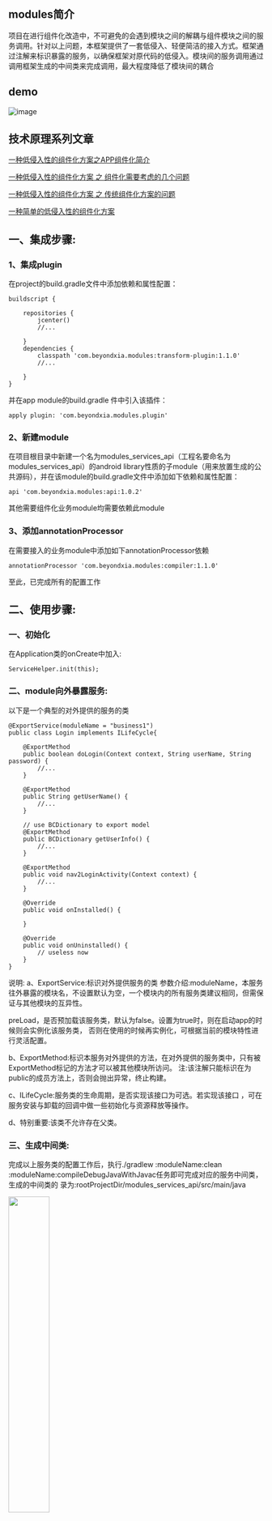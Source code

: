 ## modules简介
项目在进行组件化改造中，不可避免的会遇到模块之间的解耦与组件模块之间的服务调用。针对以上问题，本框架提供了一套低侵入、轻便简洁的接入方式。框架通过注解来标识暴露的服务，以确保框架对原代码的低侵入。模块间的服务调用通过调用框架生成的中间类来完成调用，最大程度降低了模块间的耦合

## demo
![image](image/demo.gif)

## 技术原理系列文章
[一种低侵入性的组件化方案之APP组件化简介](https://juejin.im/post/5bc592b1f265da0ace21600b)

[一种低侵入性的组件化方案 之 组件化需要考虑的几个问题](https://juejin.im/post/5bc6fcb36fb9a05cd45713ab)

[一种低侵入性的组件化方案 之 传统组件化方案的问题](https://juejin.im/post/5bc70291e51d450e76336a1f)

[一种简单的低侵入性的组件化方案](https://juejin.im/post/5bc70550e51d450e827b9ca7)


## 一、集成步骤:
### 1、集成plugin
在project的build.gradle文件中添加依赖和属性配置：
```
buildscript {

    repositories {
        jcenter()
        //...

    }
    dependencies {
        classpath 'com.beyondxia.modules:transform-plugin:1.1.0'
        //...

    }
}
```

并在app module的build.gradle 件中引入该插件：
```
apply plugin: 'com.beyondxia.modules.plugin'
```

### 2、新建module
在项目根目录中新建一个名为modules_services_api（工程名要命名为modules_services_api）的android library性质的子module（用来放置生成的公共源码），并在该module的build.gradle文件中添加如下依赖和属性配置：
```
api 'com.beyondxia.modules:api:1.0.2'
```
其他需要组件化业务module均需要依赖此module

### 3、添加annotationProcessor
在需要接入的业务module中添加如下annotationProcessor依赖
```
annotationProcessor 'com.beyondxia.modules:compiler:1.1.0'
```
至此，已完成所有的配置工作

## 二、使用步骤:
### 一、初始化
在Application类的onCreate中加入: 
```
ServiceHelper.init(this);
```
### 二、module向外暴露服务:
以下是一个典型的对外提供的服务的类
```
@ExportService(moduleName = "business1")
public class Login implements ILifeCycle{

    @ExportMethod
    public boolean doLogin(Context context, String userName, String password) {
        //...
    }

    @ExportMethod
    public String getUserName() {
        //...
    }

    // use BCDictionary to export model
    @ExportMethod
    public BCDictionary getUserInfo() {
        //...
    }

    @ExportMethod
    public void nav2LoginActivity(Context context) {
        //...
    }

    @Override
    public void onInstalled() {

    }

    @Override
    public void onUninstalled() {
    	// useless now
    }
}
```
说明:
a、ExportService:标识对外提供服务的类 
参数介绍:moduleName，本服务往外暴露的模块名，不设置默认为空，一个模块内的所有服务类建议相同，但需保证与其他模块的互异性。

preLoad，是否预加载该服务类，默认为false。设置为true时，则在启动app的时候则会实例化该服务类， 否则在使用的时候再实例化，可根据当前的模块特性进行灵活配置。

b、ExportMethod:标识本服务对外提供的方法，在对外提供的服务类中，只有被ExportMethod标记的方法才可以被其他模块所访问。
注:该注解只能标识在为public的成员方法上，否则会抛出异常，终止构建。 

c、ILifeCycle:服务类的生命周期，是否实现该接口为可选。若实现该接口 ，可在服务安装与卸载的回调中做一些初始化与资源释放等操作。

d、特别重要:该类不允许存在父类。

### 三、生成中间类:
完成以上服务类的配置工作后，执行./gradlew :moduleName:clean :moduleName:compileDebugJavaWithJavac任务即可完成对应的服务中间类， 生成的中间类的 录为:rootProjectDir/modules_services_api/src/main/java

<img src="image/modules-api.png" width="40%" height="40%"/>

说明:服务中间类的生成规则:假如服务类名为ClassName，则会生成对应的一个服务中间类与服务中间接 ，命名规则为:ClassName+Service、I+ClassName。

### 四、调用服务:
在其他模块中，使用以下方法进行服务的调用:
```
BCDictionary dictionary = LoginService.get().getUserInfo();
```
如上图对Login类的调用，通过其中间服务类LoginService的调用即可，避免了对Login类的强依赖，达到了解耦的目的。


## QQ群
QQ群号：881324846

<a target="_blank" href="//shang.qq.com/wpa/qunwpa?idkey=cbe96456218bbb48084e92163122e13c3159f3d507c3ebd5e66312a20d475496"><img border="0" src="http://pub.idqqimg.com/wpa/images/group.png" alt="modules技术交流群" title="modules技术交流群"></a>

或者扫描下方二维码加群聊

<img src="image/qq.png" width="30%" height="30%"/>
